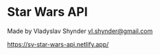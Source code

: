 # Star Wars API

Made by Vladyslav Shynder <vl.shynder@gmail.com>

https://sv-star-wars-api.netlify.app/
